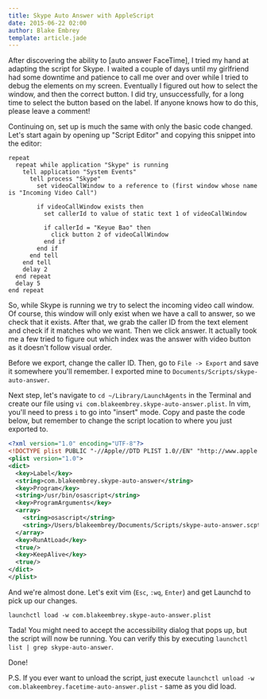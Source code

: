 ```yaml
---
title: Skype Auto Answer with AppleScript
date: 2015-06-22 02:00
author: Blake Embrey
template: article.jade
---
```


After discovering the ability to [auto answer FaceTime], I tried my hand at adapting the script for Skype. I waited a couple of days until my girlfriend had some downtime and patience to call me over and over while I tried to debug the elements on my screen. Eventually I figured out how to select the window, and then the correct button. I did try, unsuccessfully, for a long time to select the button based on the label. If anyone knows how to do this, please leave a comment!

Continuing on, set up is much the same with only the basic code changed. Let's start again by opening up "Script Editor" and copying this snippet into the editor:

```applescript
repeat
  repeat while application "Skype" is running
    tell application "System Events"
      tell process "Skype"
        set videoCallWindow to a reference to (first window whose name is "Incoming Video Call")

        if videoCallWindow exists then
          set callerId to value of static text 1 of videoCallWindow

          if callerId = "Keyue Bao" then
            click button 2 of videoCallWindow
          end if
        end if
      end tell
    end tell
    delay 2
  end repeat
  delay 5
end repeat
```

So, while Skype is running we try to select the incoming video call window. Of course, this window will only exist when we have a call to answer, so we check that it exists. After that, we grab the caller ID from the text element and check if it matches who we want. Then we click answer. It actually took me a few tried to figure out which index was the answer with video button as it doesn't follow visual order.

Before we export, change the caller ID. Then, go to `File -> Export` and save it somewhere you'll remember. I exported mine to `Documents/Scripts/skype-auto-answer`.

Next step, let's navigate to `cd ~/Library/LaunchAgents` in the Terminal and create our file using `vi com.blakeembrey.skype-auto-answer.plist`. In vim, you'll need to press `i` to go into "insert" mode. Copy and paste the code below, but remember to change the script location to where you just exported to.

```xml
<?xml version="1.0" encoding="UTF-8"?>
<!DOCTYPE plist PUBLIC "-//Apple//DTD PLIST 1.0//EN" "http://www.apple.com/DTDs/PropertyList-1.0.dtd">
<plist version="1.0">
<dict>
  <key>Label</key>
  <string>com.blakeembrey.skype-auto-answer</string>
  <key>Program</key>
  <string>/usr/bin/osascript</string>
  <key>ProgramArguments</key>
  <array>
    <string>osascript</string>
    <string>/Users/blakeembrey/Documents/Scripts/skype-auto-answer.scpt</string>
  </array>
  <key>RunAtLoad</key>
  <true/>
  <key>KeepAlive</key>
  <true/>
</dict>
</plist>
```

And we're almost done. Let's exit vim (`Esc`, `:wq`, `Enter`) and get Launchd to pick up our changes.

```
launchctl load -w com.blakeembrey.skype-auto-answer.plist
```

Tada! You might need to accept the accessibility dialog that pops up, but the script will now be running. You can verify this by executing `launchctl list | grep skype-auto-answer`.

Done!

P.S. If you ever want to unload the script, just execute `launchctl unload -w com.blakeembrey.facetime-auto-answer.plist` - same as you did load.
